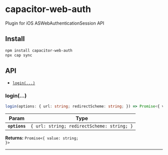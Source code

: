 # capacitor-web-auth

Plugin for iOS ASWebAuthenticationSession API

## Install

```bash
npm install capacitor-web-auth
npx cap sync
```

## API

<docgen-index>

* [`login(...)`](#login)

</docgen-index>

<docgen-api>
<!--Update the source file JSDoc comments and rerun docgen to update the docs below-->

### login(...)

```typescript
login(options: { url: string; redirectScheme: string; }) => Promise<{ value: string; }>
```

| Param         | Type                                                  |
| ------------- | ----------------------------------------------------- |
| **`options`** | <code>{ url: string; redirectScheme: string; }</code> |

**Returns:** <code>Promise&lt;{ value: string; }&gt;</code>

--------------------

</docgen-api>
